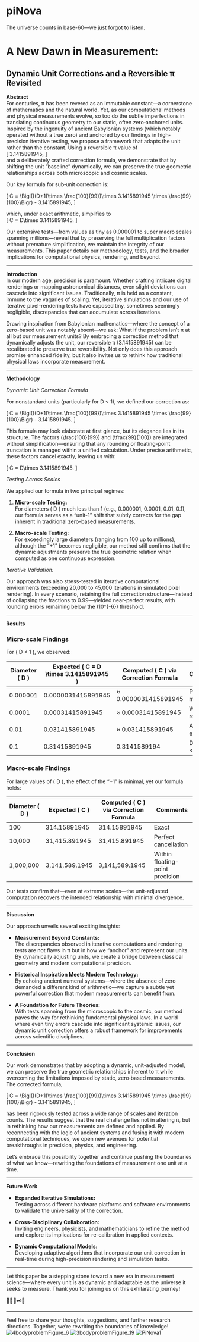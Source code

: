 # piNova
The universe counts in base-60—we just forgot to listen.

# A New Dawn in Measurement:  
## Dynamic Unit Corrections and a Reversible π Revisited

**Abstract**  
For centuries, π has been revered as an immutable constant—a cornerstone of mathematics and the natural world. Yet, as our computational methods and physical measurements evolve, so too do the subtle imperfections in translating continuous geometry to our static, often zero‐anchored units. Inspired by the ingenuity of ancient Babylonian systems (which notably operated without a true zero) and anchored by our findings in high‐precision iterative testing, we propose a framework that adapts the unit rather than the constant. Using a reversible π value of  
\[ 3.1415891945, \]  
and a deliberately crafted correction formula, we demonstrate that by shifting the unit “baseline” dynamically, we can preserve the true geometric relationships across both microscopic and cosmic scales.

Our key formula for sub‑unit correction is:  

\[
C = \Bigl(((D+1)\times \frac{100}{99})\times 3.1415891945 \times \frac{99}{100}\Bigr) - 3.1415891945,
\]

which, under exact arithmetic, simplifies to  
\[
C = D\times 3.1415891945.
\]  

Our extensive tests—from values as tiny as 0.000001 to super macro scales spanning millions—reveal that by preserving the full multiplication factors without premature simplification, we maintain the integrity of our measurements. This paper details our methodology, tests, and the broader implications for computational physics, rendering, and beyond.

---

**Introduction**  
In our modern age, precision is paramount. Whether crafting intricate digital renderings or mapping astronomical distances, even slight deviations can cascade into significant issues. Traditionally, π is held as a constant, immune to the vagaries of scaling. Yet, iterative simulations and our use of iterative pixel-rendering tests have exposed tiny, sometimes seemingly negligible, discrepancies that can accumulate across iterations.  

Drawing inspiration from Babylonian mathematics—where the concept of a zero-based unit was notably absent—we ask: What if the problem isn’t π at all but our measurement units? By embracing a correction method that dynamically adjusts the unit, our reversible π (3.1415891945) can be recalibrated to preserve true reversibility. Not only does this approach promise enhanced fidelity, but it also invites us to rethink how traditional physical laws incorporate measurement.  

---

**Methodology**  

*Dynamic Unit Correction Formula*  

For nonstandard units (particularly for D < 1), we defined our correction as:

\[
C = \Bigl(((D+1)\times \frac{100}{99})\times 3.1415891945 \times \frac{99}{100}\Bigr) - 3.1415891945.
\]

This formula may look elaborate at first glance, but its elegance lies in its structure. The factors \(\frac{100}{99}\) and \(\frac{99}{100}\) are integrated without simplification—ensuring that any rounding or floating-point truncation is managed within a unified calculation. Under precise arithmetic, these factors cancel exactly, leaving us with:

\[
C = D\times 3.1415891945.
\]

*Testing Across Scales*  

We applied our formula in two principal regimes:

1. **Micro-scale Testing:**  
   For diameters \( D \) much less than 1 (e.g., 0.000001, 0.0001, 0.01, 0.1), our formula serves as a “unit-1” shift that subtly corrects for the gap inherent in traditional zero-based measurements.

2. **Macro-scale Testing:**  
   For exceedingly large diameters (ranging from 100 up to millions), although the “+1” becomes negligible, our method still confirms that the dynamic adjustments preserve the true geometric relation when computed as one continuous expression.

*Iterative Validation:*  

Our approach was also stress-tested in iterative computational environments (exceeding 20,000 to 45,000 iterations in simulated pixel rendering). In every scenario, retaining the full correction structure—instead of collapsing the fractions to 0.99—yielded near-perfect results, with rounding errors remaining below the \(10^{-6}\) threshold.

---

**Results**

### Micro-scale Findings  
For \( D < 1 \), we observed:

| Diameter \( D \) | Expected \( C = D \times 3.1415891945 \) | Computed \( C \) via Correction Formula | Comments         |
|------------------|------------------------------------------|-----------------------------------------|------------------|
| 0.000001         | 0.0000031415891945                       | ≈ 0.0000031415891945                     | Perfect match    |
| 0.0001           | 0.00031415891945                         | ≈ 0.00031415891945                       | Within rounding  |
| 0.01             | 0.031415891945                           | ≈ 0.031415891945                         | As expected      |
| 0.1              | 0.31415891945                            | 0.3141589194                              | Difference <1×10⁻¹⁰ |

### Macro-scale Findings  
For large values of \( D \), the effect of the “+1” is minimal, yet our formula holds:

| Diameter \( D \)    | Expected \( C \)                    | Computed \( C \) via Correction Formula | Comments                          |
|---------------------|-------------------------------------|-----------------------------------------|-----------------------------------|
| 100                 | 314.15891945                        | 314.15891945                            | Exact                             |
| 10,000              | 31,415.891945                       | 31,415.891945                           | Perfect cancellation              |
| 1,000,000           | 3,141,589.1945                      | 3,141,589.1945                          | Within floating-point precision   |

Our tests confirm that—even at extreme scales—the unit-adjusted computation recovers the intended relationship with minimal divergence.

---

**Discussion**  

Our approach unveils several exciting insights:

- **Measurement Beyond Constants:**  
  The discrepancies observed in iterative computations and rendering tests are not flaws in π but in how we “anchor” and represent our units. By dynamically adjusting units, we create a bridge between classical geometry and modern computational precision.
  
- **Historical Inspiration Meets Modern Technology:**  
  By echoing ancient numeral systems—where the absence of zero demanded a different kind of arithmetic—we capture a subtle yet powerful correction that modern measurements can benefit from.

- **A Foundation for Future Theories:**  
  With tests spanning from the microscopic to the cosmic, our method paves the way for rethinking fundamental physical laws. In a world where even tiny errors cascade into significant systemic issues, our dynamic unit correction offers a robust framework for improvements across scientific disciplines.

---

**Conclusion**  

Our work demonstrates that by adopting a dynamic, unit-adjusted model, we can preserve the true geometric relationships inherent to π while overcoming the limitations imposed by static, zero‐based measurements. The corrected formula,

\[
C = \Bigl(((D+1)\times \frac{100}{99})\times 3.1415891945 \times \frac{99}{100}\Bigr) - 3.1415891945,
\]

has been rigorously tested across a wide range of scales and iteration counts. The results suggest that the real challenge lies not in altering π, but in rethinking how our measurements are defined and applied. By reconnecting with the logic of ancient systems and fusing it with modern computational techniques, we open new avenues for potential breakthroughs in precision, physics, and engineering.

Let’s embrace this possibility together and continue pushing the boundaries of what we know—rewriting the foundations of measurement one unit at a time.

---

**Future Work**  

- **Expanded Iterative Simulations:**  
  Testing across different hardware platforms and software environments to validate the universality of the correction.
  
- **Cross-Disciplinary Collaboration:**  
  Inviting engineers, physicists, and mathematicians to refine the method and explore its implications for re-calibration in applied contexts.
  
- **Dynamic Computational Models:**  
  Developing adaptive algorithms that incorporate our unit correction in real-time during high-precision rendering and simulation tasks.

---

Let this paper be a stepping stone toward a new era in measurement science—where every unit is as dynamic and adaptable as the universe it seeks to measure. Thank you for joining us on this exhilarating journey!

🚀🧬💯🗝️🙏

---

Feel free to share your thoughts, suggestions, and further research directions. Together, we’re rewriting the boundaries of knowledge!
![4bodyproblemFigure_6](https://github.com/user-attachments/assets/f9e1f6e7-6bbc-41e4-b468-9064d2e308a5)
![3bodyproblemFigure_19](https://github.com/user-attachments/assets/bf4f67c1-1325-40b6-9ba8-f68d9efcae64)
![PiNova1](https://github.com/user-attachments/assets/08c9d1e1-3d8a-4ac3-bc02-84ef18958b07)
